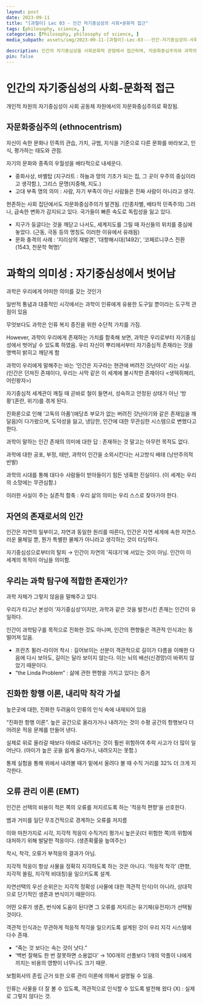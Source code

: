 ```yaml
---
layout: post
date: 2023-09-11
title: "[과철이] Lec 03 - 인간 자기중심성의 사회•문화적 접근"
tags: [philosophy, science, ]
categories: [Philosophy, philosophy of science, ]
media_subpath: assets/img/2023-09-11-[과철이]-Lec-03---인간-자기중심성의-사회•문화적-접근.md

description: 인간의 자기중심성을 사회문화적 관점에서 접근하며, 자문화중심주의와 과학의 의미를 탐구한다. 자문화중심주의는 자신의 문화적 기준으로 타 문화를 평가하는 태도를 설명하고, 과학은 인간이 자기중심성을 벗어나도록 돕는 수단으로 제시된다. 인간은 자연의 일부로서 특별한 존재가 아님을 강조하며, 과학 탐구의 본질과 인간의 인식 편향, 오류 관리 이론을 통해 생존과 번식에 유리한 적응적 착각의 필요성을 논의한다.
pin: false
---
```



# 인간의 자기중심성의 사회-문화적 접근


개인적 차원의 자기중심성이 사회 공동체 차원에서의 자문화중심주의로 확장됨.


## 자문화중심주의 (ethnocentrism)


자신이 속한 문화나 민족의 관습, 가치, 규범, 지식을 기준으로 다른 문화를 바라보고, 인식, 평가하는 태도와 관점.


자기의 문화와 종족의 우월성을 배타적으로 내세운다.

- 중화사상, 바벨탑 (지구라트 : 하늘과 땅의 기초가 되는 집, 그 곳이 우주의 중심이라고 생각함.), 그리스 문명(지중해, 지도.)
- 고대 부족 명의 의미 : 사람, 자기 부족이 아닌 사람들은 진짜 사람이 아니라고 생각.

현존하는 사회 집단에서도 자문화중심주의가 발견됨. (인종차별, 배타적 민족주의) 그러나, 급속한 변화가 감지되고 있다. 국가들이 빠른 속도로 독립성을 잃고 있다.

- 지구가 둥글다는 것을 깨닫고 나서도, 세계지도를 그릴 때 자신들의 위치를 중심에 놓았다. (근동, 극동 등의 명칭도 이러한 이유에서 유래됨)
- 문화 충격의 사례 : ‘지리상의 재발견’, ‘대항해시대(1492)’, ‘코페르니쿠스 전환(1543, 천문학 혁명)’

# 과학의 의미성 : 자기중심성에서 벗어남


과학은 우리에게 어떠한 의미를 갖는 것인가


일반적 통념과 대중적인 시각에서는 과학이 인류에게 유용한 도구일 뿐이라는 도구적 관점이 있음


무엇보다도 과학은 인류 복지 증진을 위한 수단적 가치를 가짐.


However, 과학이 우리에게 존재하는 가치를 함축해 보면, 과학은 우리로부터 자기중심성에서 벗어날 수 있도록 하였음. 우리 자신이 뿌리에서부터 자기중심적 존재라는 것을 명백히 밝히고 깨닫게 함


과학이 우리에게 말해주는 바는 ‘인간은 지구라는 현관에 버려진 갓난아이’ 라는 사실. (인간은 던져진 존재이다, 우리는 사막 같은 이 세계에 불시착한 존재이다 <생텍쥐페리, 어린왕자>)


자기중심적 세계관이 깨질 때 곧바로 철이 들면서, 성숙하고 안정된 상태가 아닌 ‘방황’(혼란, 위기)를 겪게 된다.


진화론으로 인해 ‘고독의 아픔’(애당초 부모가 없는 버려진 갓난아기와 같은 존재임을 깨달음)이 다가왔으며, 도덕성을 잃고, 냉담한, 인간에 대한 무관심한 시스템으로 변했다고 한다.


과학이 말하는 인간 존재의 의미에 대한 답 : 존재하는 것 말고는 아무런 목적도 없다.


과학에 대한 공포, 부정, 태만, 과학이 인간을 소외시킨다는 사고방식 배태 (낭만주의적 반발)


과학의 시대를 통해 대다수 사람들이 받아들이기 힘든 냉혹한 진실이다. (이 세계는 우리의 소망에는 무관심함.)


이러한 사실이 주는 실존적 함축 : 우리 삶의 의미는 우리 스스로 찾아가야 한다.


## 자연의 존재로서의 인간


인간은 자연의 일부이고, 자연과 동일한 원리를 따른다, 인간은 자연 세게에 속한 자연스러운 물체일 뿐, 뭔가 특별한 물체가 아니라고 생각하는 것이 타당하다.


자기중심성으로부터의 탈피 → 인간이 자연의 ’꼭대기’에 서있는 것이 아님. 인간이 이 세계의 목적이 아님을 의미함.


## 우리는 과학 탐구에 적합한 존재인가?


과학 자체가 그렇지 않음을 말해주고 있다.


우리가 타고난 본성이 ’자기중심성’이지만, 과학과 같은 것을 발전시킨 존재는 인간이 유일하다.


인간이 과학탐구를 목적으로 진화한 것도 아니며, 인간의 편향들은 객관적 인식과는 동떨어져 있음.

- 프란츠 뮐러-라이어 착시 : 길어보이는 선분이 객관적으로 길이가 다름을 이해한 다음에 다시 보아도, 길이는 달라 보이지 않는다. 이는 뇌의 배선(신경망)이 바뀌지 않았기 때문이다.
- “the Linda Problem” : 삶에 관한 편향을 가지고 있다는 증거

## 진화한 항행 이론, 내리막 착각 가설


높은곳에 대한, 진화한 두려움이 인류의 인식 속에 내재되어 있음


“진화한 항행 이론”. 높은 공간으로 올라가거나 내려가는 것이 수평 공간의 항행보다 더 어려운 적응 문제를 만들어 낸다.


실제로 위로 올라갈 때보다 아래로 내려가는 것이 훨씬 위험하여 추락 사고가 더 많이 일어난다. (아이가 높은 곳을 쉽게 올라가나, 내려오지는 못함.)


통제 실험을 통해 위에서 내려볼 때가 밑에서 올려다 볼 때 수직 거리를 32% 더 크게 지각한다.


## 오류 관리 이론 (EMT)


인간은 선택의 비용이 적은 쪽의 오류를 저지르도록 하는 ’적응적 편향’을 선호한다.


뱀과 거미를 일단 무조건적으로 경계하는 오류를 저지름


이와 마찬가지로 시각, 지각적 적응이 수직거리 평가시 높은곳(더 위험한 쪽)의 위험에 대처하기 위해 발달한 적응이다. (생존확률을 높여주는)


착시, 착각, 오류가 부적응의 결과가 아님.


지각적 적응이 항상 사물을 정확히 지각하도록 하는 것은 아니다. ‘적응적 착각’ (편향, 지각적 쏠림, 지각적 비대칭)을 일으키도록 설계.


자연선택의 우선 순위은는 지각적 정확성 (사물에 대한 객관적 인식)이 아니라, 상대적으로 단기적인 생존과 번식이기 때문이다.


어떤 오류가 생존, 번식에 도움이 된다면 그 오류를 저지르는 유기체(유전자)가 선택될 것이다.


객관적 인식과는 무관하게 적응적 착각을 일으키도록 설계된 것이 우리 지각 시스템에 다수 존재.

- “죽는 것 보다는 속는 것이 낫다.”
- ‘백번 잘해도 한 번 잘못하면 소용없다’ → 100개의 선플보다 1개의 악플이 나에게 끼치는 비용의 영향이 너무나도 크기 때문.

보험회사의 존립 근거 또한 오류 관리 이론에 의해서 설명될 수 있음.


인류는 사물을 더 잘 볼 수 있도록, 객관적으로 인식할 수 있도록 발전해 왔다 (X) : 실제로 그렇지 않다는 것.

